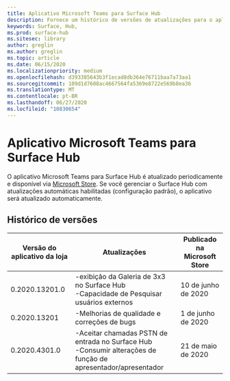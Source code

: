 ```yaml
---
title: Aplicativo Microsoft Teams para Surface Hub
description: Fornece um histórico de versões de atualizações para o aplicativo Microsoft Teams para Surface Hub
keywords: Surface, Hub,
ms.prod: surface-hub
ms.sitesec: library
author: greglin
ms.author: greglin
ms.topic: article
ms.date: 06/15/2020
ms.localizationpriority: medium
ms.openlocfilehash: d393385643b3f1ecad8db364e76711baa7a73aa1
ms.sourcegitcommit: 109d1d7608ac4667564fa5369e8722e569b8ea36
ms.translationtype: MT
ms.contentlocale: pt-BR
ms.lasthandoff: 06/27/2020
ms.locfileid: "10830654"
---
```

# Aplicativo Microsoft Teams para Surface Hub 

O aplicativo Microsoft Teams para Surface Hub é atualizado periodicamente e disponível via [Microsoft Store](https://www.microsoft.com/store/apps/windows). Se você gerenciar o Surface Hub com atualizações automáticas habilitadas (configuração padrão), o aplicativo será atualizado automaticamente.
 

## Histórico de versões
| Versão do aplicativo da loja | Atualizações                                                                                         | Publicado na Microsoft Store |
| --------------------- | --------------------------------------------------------------------------------------------------- | -------------------------------- |
| 0.2020.13201.0        | -exibição da Galeria de 3x3 no Surface Hub<br>-Capacidade de Pesquisar usuários externos                         | 10 de junho de 2020<br>            |
| 0.2020.13201          | -Melhorias de qualidade e correções de bugs                                                                | 1 de junho de 2020<br>          |
| 0.2020.4301.0         | -Aceitar chamadas PSTN de entrada no Surface Hub<br>-Consumir alterações de função de apresentador/apresentador            | 21 de maio de 2020                     |

